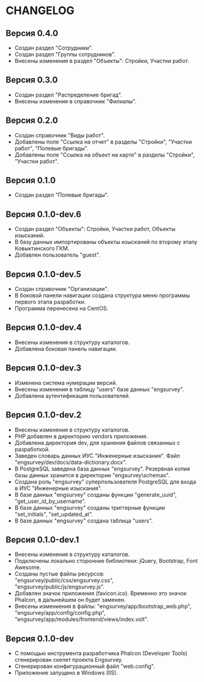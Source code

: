 # CHANGELOG
## Версия 0.4.0
- Создан раздел "Сотрудники".
- Создан раздел "Группы сотрудников".
- Внесены изменения в раздел "Объекты": Стройки, Участки работ.

## Версия 0.3.0
- Создан раздел "Распределение бригад".
- Внесены изменения в справочник "Филиалы".

## Версия 0.2.0
- Создан справочник "Виды работ".
- Добавлены поле "Ссылка на отчет" в разделы "Стройки", "Участки работ", "Полевые бригады".
- Добавлены поле "Ссылка на объект на карте" в разделы "Стройки", "Участки работ".

## Версия 0.1.0
- Создан раздел "Полевые бригады".

## Версия 0.1.0-dev.6
- Создан раздел "Объекты": Стройки, Участки работ, Объекты изысканий.
- В базу данных импортированы объекты изысканий по второму этапу Ковыктинского ГКМ.
- Добавлен пользователь "guest".

## Версия 0.1.0-dev.5
- Создан справочник "Организации".
- В боковой панели навигации создана структура меню программы первого этапа разработки.
- Программа перенесена на CentOS.

## Версия 0.1.0-dev.4
- Внесены изменения в структуру каталогов.
- Добавлена боковая панель навигации.

## Версия 0.1.0-dev.3
- Изменена система нумерации версий.
- Внесены изменения в таблицу "users" базе данных "engsurvey".
- Добавлена аутентификация пользователей.

## Версия 0.1.0-dev.2
- Внесены изменения в структуру каталогов.
- PHP добавлен в директорию vendors приложения.
- Добавлена директория dev, для хранения файлов связанных с разработкой.
- Заведен словарь данных ИУС "Инженерные изыскания". Файл "engsurvey/dev/docs/data-dictionary.docx".
- В PostgreSQL заведена база данных "engsurvey". Резервная копия базы данных хранится в директории "engsurvey\schemas".
- Создана роль "engsurvey" суперпользователя PostgreSQL для входа в ИУС "Инженерные изыскания".
- В базе данных "engsurvey" созданы функции "generate_uuid", "get_user_id_by_username".
- В базе данных "engsurvey" созданы триггерные функции "set_initials", "set_updated_at".
- В базе данных "engsurvey" создана таблица "users".

## Версия 0.1.0-dev.1
- Внесены изменения в структуру каталогов.
- Подключены локально сторонние библиотеки: jQuery, Bootstrap, Font Awesome.
- Созданы пустые файлы ресурсов: "engsurvey/public/css/engsurvey.css", "engsurvey/public/js/engsurvey.js".
- Добавлен значок приложения (favicon.ico). Временно это значок Phalcon, в дальнейшем он будет заменен.
- Внесены измениения в файлы: "engsurvey/app/bootstrap_web.php", "engsurvey/app/config/config.php", 
  "engsurvey/app/modules/frontend/views/index.volt".

## Версия 0.1.0-dev
- С помощью инструмента разработчика Phalcon (Developer Tools) сгенерирован скелет проекта Engsurvey.
- Сгенерирован конфигурационный файл "web.config".
- Приложение запущено в Windows (IIS).

